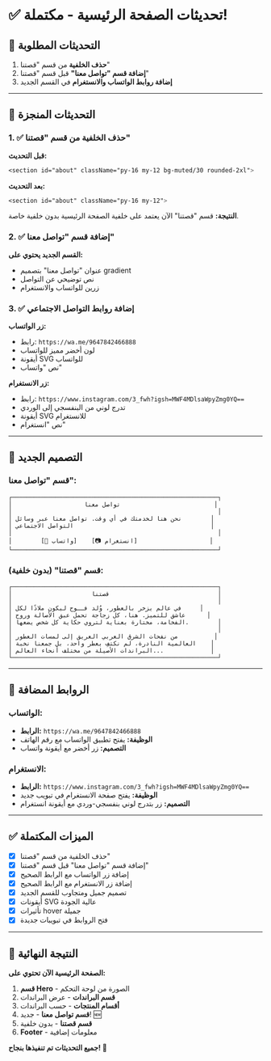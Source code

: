 # ✅ تحديثات الصفحة الرئيسية - مكتملة!

## 🎯 التحديثات المطلوبة

1. **حذف الخلفية** من قسم "قصتنا"
2. **إضافة قسم "تواصل معنا"** قبل قسم "قصتنا"
3. **إضافة روابط الواتساب والانستغرام** في القسم الجديد

---

## 🔧 التحديثات المنجزة

### 1. ✅ حذف الخلفية من قسم "قصتنا"

**قبل التحديث:**
```css
<section id="about" className="py-16 my-12 bg-muted/30 rounded-2xl">
```

**بعد التحديث:**
```css
<section id="about" className="py-16 my-12">
```

**النتيجة:** قسم "قصتنا" الآن يعتمد على خلفية الصفحة الرئيسية بدون خلفية خاصة.

### 2. ✅ إضافة قسم "تواصل معنا"

**القسم الجديد يحتوي على:**
- عنوان "تواصل معنا" بتصميم gradient
- نص توضيحي عن التواصل
- زرين للواتساب والانستغرام

### 3. ✅ إضافة روابط التواصل الاجتماعي

**زر الواتساب:**
- رابط: `https://wa.me/9647842466888`
- لون أخضر مميز للواتساب
- أيقونة SVG للواتساب
- نص "واتساب"

**زر الانستغرام:**
- رابط: `https://www.instagram.com/3_fwh?igsh=MWF4MDlsaWpyZmg0YQ==`
- تدرج لوني من البنفسجي إلى الوردي
- أيقونة SVG للانستغرام
- نص "انستغرام"

---

## 🎨 التصميم الجديد

### قسم "تواصل معنا":
```
┌─────────────────────────────────────────────────────────┐
│                    تواصل معنا                          │
│                                                         │
│ نحن هنا لخدمتك في أي وقت. تواصل معنا عبر وسائل        │
│ التواصل الاجتماعي                                      │
│                                                         │
│        [📱 واتساب]    [📷 انستغرام]                    │
└─────────────────────────────────────────────────────────┘
```

### قسم "قصتنا" (بدون خلفية):
```
┌─────────────────────────────────────────────────────────┐
│                      قصتنا                              │
│                                                         │
│ في عالم يزخر بالعطور، وُلد فــوح ليكون ملاذًا لكل     │
│ عاشق للتميز. هنا، كل زجاجة تحمل عبق الأصالة وروح      │
│ الفخامة، مختارة بعناية لتروي حكاية كل شخص يضعها.        │
│                                                         │
│ من نفحات الشرق العربي العريق إلى لمسات العطور          │
│ العالمية النادرة، لم نكتفِ بعطر واحد، بل جمعنا نخبة    │
│ البراندات الأصيلة من مختلف أنحاء العالم...             │
└─────────────────────────────────────────────────────────┘
```

---

## 🔗 الروابط المضافة

### الواتساب:
- **الرابط:** `https://wa.me/9647842466888`
- **الوظيفة:** يفتح تطبيق الواتساب مع رقم الهاتف
- **التصميم:** زر أخضر مع أيقونة واتساب

### الانستغرام:
- **الرابط:** `https://www.instagram.com/3_fwh?igsh=MWF4MDlsaWpyZmg0YQ==`
- **الوظيفة:** يفتح صفحة الانستغرام في تبويب جديد
- **التصميم:** زر بتدرج لوني بنفسجي-وردي مع أيقونة انستغرام

---

## ✅ الميزات المكتملة

- [x] حذف الخلفية من قسم "قصتنا"
- [x] إضافة قسم "تواصل معنا" قبل قسم "قصتنا"
- [x] إضافة زر الواتساب مع الرابط الصحيح
- [x] إضافة زر الانستغرام مع الرابط الصحيح
- [x] تصميم جميل ومتجاوب للقسم الجديد
- [x] أيقونات SVG عالية الجودة
- [x] تأثيرات hover جميلة
- [x] فتح الروابط في تبويبات جديدة

---

## 🚀 النتيجة النهائية

**الصفحة الرئيسية الآن تحتوي على:**

1. **قسم Hero** - الصورة من لوحة التحكم
2. **قسم البراندات** - عرض البراندات
3. **أقسام المنتجات** - حسب البراندات
4. **قسم تواصل معنا** - جديد! 🆕
5. **قسم قصتنا** - بدون خلفية
6. **Footer** - معلومات إضافية

**جميع التحديثات تم تنفيذها بنجاح! 🎉**
